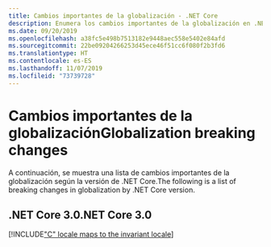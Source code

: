 ```yaml
---
title: Cambios importantes de la globalización - .NET Core
description: Enumera los cambios importantes de la globalización en .NET Core.
ms.date: 09/20/2019
ms.openlocfilehash: a38fc5e498b7513182e9448aec558e5402e84afd
ms.sourcegitcommit: 22be09204266253d45ece46f51cc6f080f2b3fd6
ms.translationtype: HT
ms.contentlocale: es-ES
ms.lasthandoff: 11/07/2019
ms.locfileid: "73739728"
---
```

# <a name="globalization-breaking-changes"></a><span data-ttu-id="b34e1-103">Cambios importantes de la globalización</span><span class="sxs-lookup"><span data-stu-id="b34e1-103">Globalization breaking changes</span></span> 

<span data-ttu-id="b34e1-104">A continuación, se muestra una lista de cambios importantes de la globalización según la versión de .NET Core.</span><span class="sxs-lookup"><span data-stu-id="b34e1-104">The following is a list of breaking changes in globalization by .NET Core version.</span></span>

## <a name="net-core-30"></a><span data-ttu-id="b34e1-105">.NET Core 3.0</span><span class="sxs-lookup"><span data-stu-id="b34e1-105">.NET Core 3.0</span></span>

[!INCLUDE["C" locale maps to the invariant locale](~/includes/core-changes/globalization/c-locale-maps-to-invariant-locale.md)]
